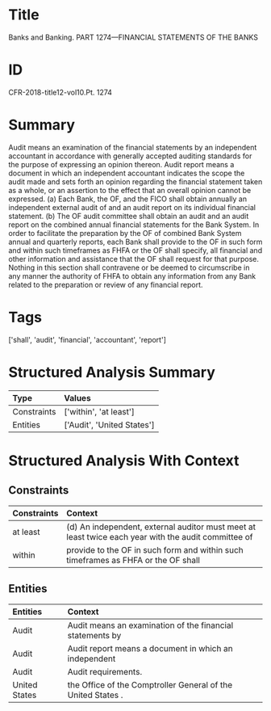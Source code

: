 # Title

 Banks and Banking. PART 1274—FINANCIAL STATEMENTS OF THE BANKS


# ID

 CFR-2018-title12-vol10.Pt. 1274


# Summary

Audit means an examination of the financial statements by an independent accountant in accordance with generally accepted auditing standards for the purpose of expressing an opinion thereon.
Audit report means a document in which an independent accountant indicates the scope the audit made and sets forth an opinion regarding the financial statement taken as a whole, or an assertion to the effect that an overall opinion cannot be expressed.
(a) Each Bank, the OF, and the FICO shall obtain annually an independent external audit of and an audit report on its individual financial statement.
(b) The OF audit committee shall obtain an audit and an audit report on the combined annual financial statements for the Bank System.
In order to facilitate the preparation by the OF of combined Bank System annual and quarterly reports, each Bank shall provide to the OF in such form and within such timeframes as FHFA or the OF shall specify, all financial and other information and assistance that the OF shall request for that purpose.
Nothing in this section shall contravene or be deemed to circumscribe in any manner the authority of FHFA to obtain any information from any Bank related to the preparation or review of any financial report.


# Tags

['shall', 'audit', 'financial', 'accountant', 'report']


# Structured Analysis Summary

| Type        | Values                     |
|:------------|:---------------------------|
| Constraints | ['within', 'at least']     |
| Entities    | ['Audit', 'United States'] |


# Structured Analysis With Context

 


## Constraints

| Constraints   | Context                                                                                              |
|:--------------|:-----------------------------------------------------------------------------------------------------|
| at least      | (d) An independent, external auditor must meet  at least twice each year with the audit committee of |
| within        | provide to the OF in such form and within such timeframes as FHFA or the OF shall                    |


## Entities

| Entities      | Context                                                      |
|:--------------|:-------------------------------------------------------------|
| Audit         | Audit means an examination of the financial statements by    |
| Audit         | Audit report means a document in which an independent        |
| Audit         | Audit  requirements.                                         |
| United States | the Office of the Comptroller General of the United States . |


